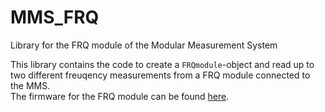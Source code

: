 # MMS_FRQ
Library for the FRQ module of the Modular Measurement System  
  
This library contains the code to create a `FRQmodule`-object and read up to two different freuqency measurements from a FRQ module connected to the MMS.  
The firmware for the FRQ module can be found [here](https://github.com/f-zach/MMS_FirmwareFRQ).
